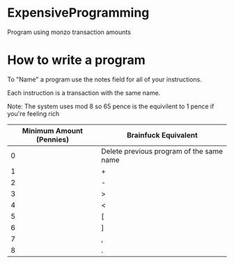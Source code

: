 # ExpensiveProgramming
Program using monzo transaction amounts


# How to write a program
To "Name" a program use the notes field for all of your instructions.

Each instruction is a transaction with the same name.

Note: The system uses mod 8 so 65 pence is the equivilent to 1 pence if you're feeling rich

| Minimum Amount (Pennies)  | Brainfuck Equivalent |
| ------------- | ------------- |
| 0  | Delete previous program of the same name |
| 1  | + |
| 2  | - |
| 3  | > |
| 4  | < |
| 5  | \[ |
| 6  | ] |
| 7  | , |
| 8  | . |
